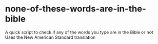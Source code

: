 # none-of-these-words-are-in-the-bible
A quick script to check if any of the words you type are in the Bible or not
Uses the New American Standard translation
